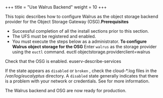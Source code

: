 +++
title = "Use Walrus Backend"
weight = 10
+++

This topic describes how to configure Walrus as the object storage backend provider for the Object Storage Gateway (OSG).**Prerequisites** 

* Successful completion of all the install sections prior to this section. 
* The UFS must be registered and enabled. 
* You must execute the steps below as a administrator. 
**To configure Walrus object storage for the OSG** Enter `walrus` as the storage provider using the `euctl` command. 
    euctl objectstorage.providerclient=walrus

Check that the OSG is enabled. 
    euserv-describe-services

If the state appears as `disabled` or `broken` , check the cloud-*.log files in the */var/log/eucalyptus* directory. A `disabled` state generally indicates that there is a problem with your network or credentials. See [](../troubleshooting-guide/ts_logs.dita#ts_logs) for more information. 

The Walrus backend and OSG are now ready for production. 

